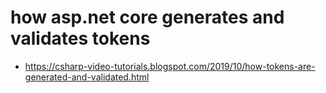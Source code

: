 # how asp.net core generates and validates tokens
- https://csharp-video-tutorials.blogspot.com/2019/10/how-tokens-are-generated-and-validated.html
